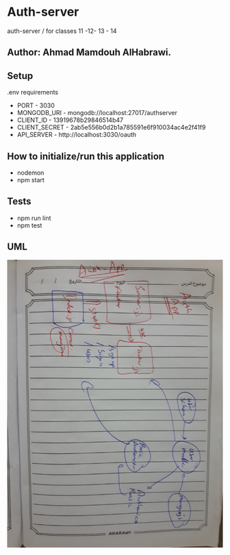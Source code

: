 # Auth-server
auth-server / for classes 11 -12- 13 - 14

## Author: Ahmad Mamdouh AlHabrawi.

## Setup
.env requirements
* PORT - 3030
* MONGODB_URI - mongodb://localhost:27017/authserver
* CLIENT_ID - 13919678b29846514b47
* CLIENT_SECRET - 2ab5e556b0d2b1a785591e6f910034ac4e2f41f9
* API_SERVER - http://localhost:3030/oauth

## How to initialize/run this application
* nodemon
* npm start

## Tests
* npm run lint
* npm test


## UML
![UML](assets/UMLclass11.jpg)
